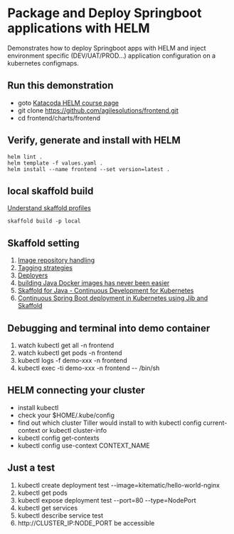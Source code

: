 # Package and Deploy Springboot applications with HELM 
Demonstrates how to deploy Springboot apps with HELM and inject environment specific (DEV/UAT/PROD...) application configuration on a kubernetes configmaps.

## Run this demonstration

* goto [Katacoda HELM course page](https://www.katacoda.com/courses/kubernetes/helm-package-manager)
* git clone https://github.com/agilesolutions/frontend.git
* cd frontend/charts/frontend

## Verify, generate and install with HELM

```
helm lint .
helm template -f values.yaml .
helm install --name frontend --set version=latest .
```

## local skaffold build
[Understand skaffold profiles](https://skaffold.dev/docs/how-tos/profiles/)
```
skaffold build -p local
```


## Skaffold setting

1. [Image repository handling](https://skaffold.dev/docs/concepts/#image-repository-handling)
2. [Tagging strategies](https://skaffold.dev/docs/how-tos/taggers/)
3. [Deployers](https://skaffold.dev/docs/how-tos/deployers/)
4. [building Java Docker images has never been easier](https://cloud.google.com/blog/products/application-development/jib-1-0-0-is-ga-building-java-docker-images-has-never-been-easier)
5. [Skaffold for Java - Continuous Development for Kubernetes](https://static.rainfocus.com/oracle/oow18/sess/1525975857633001tisM/PF/Skaffold%20Jib%20%281%29_15402356271050016l1j.pdf)
6. [Continuous Spring Boot deployment in Kubernetes using Jib and Skaffold](https://itnext.io/continuous-spring-boot-deployment-in-kubernetes-using-jib-and-skaffold-11fd3c71d941)

## Debugging and terminal into demo container

1. watch kubectl get all -n frontend
2. watch kubectl get pods -n frontend
3. kubectl logs -f demo-xxx -n frontend
4. kubectl exec -ti demo-xxx -n frontend -- /bin/sh

## HELM connecting your cluster

* install kubectl 
* check your $HOME/.kube/config
* find out which cluster Tiller would install to with kubectl config current-context or kubectl cluster-info
* kubectl config get-contexts
* kubectl config use-context CONTEXT_NAME

## Just a test

1. kubectl create deployment test --image=kitematic/hello-world-nginx
2. kubectl get pods
3. kubectl expose deployment test --port=80 --type=NodePort
4. kubectl get services
5. kubectl describe service test
6. http://CLUSTER_IP:NODE_PORT be accessible
